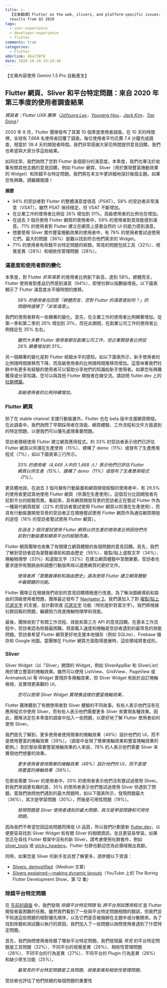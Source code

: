 ```yaml
---
title: >-
  【文章翻譯】Flutter on the web, slivers, and platform-specific issues: user survey
  results from Q3 2020
tags:
  - user-experience
  - developer-experience
  - flutter
comments: true
categories:
  - Flutter
abbrlink: d6a738f8
date: 2020-10-20 19:29:40
---
```


【文章內容使用 Gemini 1.5 Pro 自動產生】

## Flutter 網頁、Sliver 和平台特定問題：來自 2020 年第三季度的使用者調查結果

*撰寫者：Flutter UXR 團隊（[JaYoung Lee](https://medium.com/@jayoung.lee)，[Youyang Hou](https://medium.com/@youyanghou)，[Jack Kim](https://medium.com/@jackhimself)，[Tao Dong](https://medium.com/@taodong)）*

2020 年 8 月，Flutter 團隊發布了其第 10 個季度使用者調查。在 10 天的時間裡，全球有 7,668 名使用者回覆了調查。每位使用者平均花費 7.4 分鐘完成調查，相當於 39.4 天的開發者時間。我們非常感謝大家花時間提供意見回饋，我們也希望與大家分享這些結果。

如同往常，我們詢問了您對 Flutter 各個部分的滿意度。本季度，我們也專注於收集有關其他主題的意見回饋，例如 Flutter 網頁、Sliver（用於實現豐富捲動效果的 Widget）和除錯平台特定問題。我們將在本文中更詳細地探討每個主題。如果您有興趣，請繼續閱讀！

**摘要**

* 94% 的受訪者對 Flutter 的整體滿意度很高（PSAT），58% 的受訪者非常滿意（VSAT）。雖然 PSAT 保持穩定，但 VSAT 不斷增加。
* 在企業工作的使用者比例從 26% 增加到 31%。高級使用者的比例也在增加。
* 在過去 3 個月使用 Flutter 網頁的使用者中，59% 的使用者對其效能感到滿意。71% 的使用者對 Flutter 建立在網頁上感覺自然的 UI 的能力感到滿意。
* 想要使用 Sliver 實作豐富捲動效果的使用者中，有 79% 的使用者嘗試過使用它們。最大的問題（36%）是難以找到符合他們需求的 Widget。
* 71% 的使用者有除錯平台特定問題的經驗。常見的問題包括工具（32%）、視覺差異（28%）和相依性管理問題（28%）。

### 滿意度和使用者群的變化

本季度，對 Flutter *非常滿意* 的使用者比例創下新高，達到 58%。總體而言，Flutter 使用者對產品仍然感到滿意（94%），即使社群以指數級增長。以下圖表顯示了 Flutter 滿意度水平隨時間的推移。

<figure>
<img alt="" src="https://cdn-images-1.medium.com/max/1024/0*k_YiDB0OZTd8WQI2" />
<figcaption><em>58% 的使用者在回答「總體而言，您對 Flutter 的滿意度如何？」的問題時選擇了「非常滿意」。</em></figcaption>
</figure>

我們的使用者群有一些顯著的變化。首先，在企業工作的使用者比例顯著增加，從第一季和第二季的 26% 增加到 31%，而在此期間，在創業公司工作的使用者比例穩定在 35% 左右。

<figure>
<img alt="" src="https://cdn-images-1.medium.com/max/1024/0*mTLE89U4VUtGDnEI" />
<figcaption><em>雖然大多數 Flutter 使用者都在創業公司工作，但企業開發者比例從 26% 顯著增加到 31%。</em></figcaption>
</figure>

另一個顯著的變化是對 Flutter 經驗水平的感知。如以下圖表所示，新手使用者的比例隨時間推移而下降，而高級使用者的比例隨時間推移而增加。這意味著我們社群中有更多有經驗的使用者可以幫助分享他們的知識給新手使用者。如果您有興趣獲得或分享知識，您可以與其他 Flutter 開發者在線交流。請訪問 flutter.dev 上的 [社群標籤](https://flutter.dev/community)。

<figure>
<img alt="" src="https://cdn-images-1.medium.com/max/1024/0*_CopRAy_n9COQGqR" />
<figcaption><em>高級使用者的比例持續增加。</em></figcaption>
</figure>

### Flutter 網頁

除了在 stable channel 支援行動裝置外，Flutter 也在 beta 版中支援網頁開發。在此調查中，我們詢問了早期採用者在效能、網頁體驗、工作流程和文件方面遇到的特定問題，以便我們可以優先處理重要問題。

受訪者積極使用 Flutter 建立網頁應用程式。約 33% 的受訪者表示他們已評估 Flutter 網頁以供潛在生產使用（15%）、建構了 demo（11%）或發布了生產應用程式（7%），如以下圖表第三行所示。

<figure>
<img alt="" src="https://cdn-images-1.medium.com/max/1024/0*R7aSejQwaxUY2W9L" />
<figcaption><em>33% 的使用者（4,449 人中的 1,468 人）表示他們已評估 Flutter 網頁以供生產（15%）、建構了 demo（11%）或發布了生產應用程式（7%）。</em></figcaption>
</figure>

更具體地說，在過去 3 個月擁有行動裝置和網頁開發經驗的使用者中，有 29.5% 的使用者更認真地使用 Flutter 網頁（供潛在生產使用）。這個百分比因開發者先前對平台的經驗而異。看起來，具有網頁開發背景的受訪者正在嘗試 Flutter 作為一種替代網頁框架（22% 的受訪者嘗試使用 Flutter 網頁以供潛在生產使用），而具有行動裝置開發背景的受訪者正在積極嘗試使用 Flutter 網頁作為通往網頁開發的途徑（16% 的受訪者嘗試使用 Flutter 網頁）。

<figure>
<img alt="" src="https://cdn-images-1.medium.com/max/1024/0*C0d4X2FddTe0fC6A" />
<figcaption><em>在過去 3 個月嘗試使用 Flutter 網頁以供生產的使用者比例因他們先前對行動裝置和網頁平台的經驗而異。</em></figcaption>
</figure>

Flutter 網頁團隊也收集了有關建立網頁體驗的各個問題的意見回饋。首先，我們了解到受訪者認為瀏覽器導航和路由歷史（55%）、複製/貼上選取文字（34%）、捲軸物理學（33%）和選取文字（32%）在建立網頁體驗中至關重要。受訪者也要求提供有關路由和調整行動版佈局以適應網頁的更好文件。

<figure>
<img alt="" src="https://cdn-images-1.medium.com/max/1024/0*8WXtO7Mx_n5Gs0m_" />
<figcaption><em>使用者將「瀏覽器導航和路由歷史」選為使用 Flutter 建立網頁體驗中最關鍵的功能。</em></figcaption>
</figure>

Flutter 團隊正在根據我們收到的意見回饋積極進行改進。為了解決圍繞導航和路由的頂級使用者問題，團隊最近發布了 [Navigator 2](https://medium.com/flutter/learning-flutters-new-navigation-and-routing-system-7c9068155ade)。我們還加入了對 [複製/貼上可選文字](https://github.com/flutter/flutter/issues/47234) 的支援，並計劃改進 [可選文字](https://github.com/flutter/flutter/projects/173#card-43620465) 功能（特別是針對富文字）。我們將根據社群回報的問題，繼續努力改進捲軸物理學和效能。

最後，團隊收到了有關工作流程、效能和第三方 API 的意見回饋。在基本工作流程中，受訪者認為除錯最困難。頁面載入速度和捲軸是受訪者遇到的最常見的效能問題。受訪者希望 Flutter 網頁更好地支援本地儲存（例如 SQLite）、Firebase 儲存和 Google 地圖。當團隊在 Flutter 網頁方面取得進展時，這些領域將會成形。

### Sliver

Sliver Widget（以「Sliver」開頭的 Widget，例如 SliverAppBar 和 SliverList）用於建立豐富的捲軸效果。雖然可以使用 ListView、GridView、PageView 或 AnimatedList 等 Widget 實現許多捲軸效果，但 Sliver Widget 有助於自訂捲軸檢視，並實現更美觀的 UI。

<figure>
<img alt="" src="https://cdn-images-1.medium.com/max/408/0*a-qk7SfiAnHAq2vU" />
<figcaption><em>您可以使用 Sliver Widget 實現像這樣的豐富捲軸效果。</em></figcaption>
</figure>

Flutter 團隊聽到了有關使用者對 Sliver 體驗的不同故事。有些人表示他們沒有在應用程式中使用 Sliver，而有些人表示他們需要更多 Sliver 來實現各種效果。因此，團隊決定在本季度的調查中加入一些問題，以更好地了解 Flutter 使用者如何使用 Sliver。

我們首先了解到，更多使用者使用簡單的捲軸效果（49%）設計他們的 UI，而不是使用豐富的捲軸效果（39%）。（調查中呈現了簡單捲軸效果和豐富捲軸效果的範例。）對於那些需要豐富捲軸效果的人來說，78% 的人表示他們需要 Sliver 來實現他們想要的效果。

<figure>
<img alt="" src="https://cdn-images-1.medium.com/max/1024/0*YNnoQE06DVStrvWV" />
<figcaption><em>更多使用者使用簡單的捲軸效果（49%）設計他們的 UI，而不是使用豐富的捲軸效果（39%）。</em></figcaption>
</figure>

在那些需要 Sliver 的使用者中，20% 的使用者表示他們沒有嘗試過使用 Sliver。對我們來說更有趣的是，35% 的使用者表示他們嘗試過使用 Sliver 但遇到了問題。當我們詢問他們遇到的最大問題時，如以下圖表所示，發現問題最大（36%），其次是學習問題（30%），然後是可用性問題（19%）。

<figure>
<img alt="" src="https://cdn-images-1.medium.com/max/1024/0*-P_8Vyu4EMCZ4ji0" />
<figcaption><em>發現問題是 Sliver 使用者遇到的最大問題，其次是學習問題和可用性問題。</em></figcaption>
</figure>

因為我們不希望您因這些問題而降低 UI 品質，所以我們計劃更新 [flutter.dev](https://flutter.dev/)，以便更容易找到 Sliver Widget 和有關 Sliver 的相關資訊，並且更容易學習。如果您正在尋找 Flutter 框架中沒有的新 Sliver，請考慮使用社群套件，例如 [sliver_tools](https://pub.dev/packages/sliver_tools) 或 [sticky_headers](https://pub.dev/packages/sticky_headers)。Flutter 社群也歡迎您為此領域做出貢獻。

同時，如果您是 Sliver 的新手並且想了解更多，請參閱以下資源：

* [Slivers, demystified](https://medium.com/flutter/slivers-demystified-6ff68ab0296f)（Medium 文章）
* [Slivers explained — making dynamic layouts](https://www.youtube.com/watch?v=Mz3kHQxBjGg)（YouTube 上的 The Boring Flutter Development Show，第 12 集）

### 除錯平台特定問題

在 [先前的調查](https://medium.com/flutter/what-are-the-important-difficult-tasks-for-flutter-devs-q1-2020-survey-results-a5ef2305429b) 中，我們發現 *除錯平台特定問題* 和 *跨平台測試應用程式* 是 Flutter 開發者最困難的任務。雖然我們看到了一些與平台特定問題相關的錯誤，但我們並不知道這些問題的相對優先順序，以及它們是否被捆綁在主題中或分散開來。為了找到除錯和測試難以執行的原因，我們加入了一些問題以詢問使用者遇到了什麼特定問題。

首先，我們詢問使用者除錯了哪些平台特定問題。我們發現最 *常見* 的平台特定問題是工具問題（32%）、不同平台的視覺差異（28%）、相依性管理問題（28%）、不同平台的行為差異（27%）、不同平台的 Plugin 行為差異（26%）和缺少原生功能（25%）。

<figure>
<img alt="" src="https://cdn-images-1.medium.com/max/1024/0*YB3J0hC7A6F7NdXE" />
<figcaption><em>最常見的平台特定問題是工具問題、視覺差異和相依性管理問題。</em></figcaption>
</figure>

受訪者也評估了他們除錯的每個問題的重要性